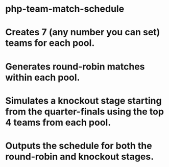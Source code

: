 # php-team-match-schedule
# Creates 7 (any number you can set) teams for each pool.
# Generates round-robin matches within each pool.
# Simulates a knockout stage starting from the quarter-finals using the top 4 teams from each pool.
# Outputs the schedule for both the round-robin and knockout stages.